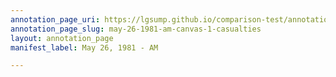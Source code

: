 ```yaml
---
annotation_page_uri: https://lgsump.github.io/comparison-test/annotations/may-26-1981-am-canvas-1-casualties.json
annotation_page_slug: may-26-1981-am-canvas-1-casualties
layout: annotation_page
manifest_label: May 26, 1981 - AM

---
```

